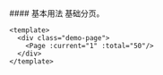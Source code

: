 <cn>
#### 基本用法
基础分页。
</cn>

```vue
<template>
  <div class="demo-page">
    <Page :current="1" :total="50"/>
  </div>
</template>
```